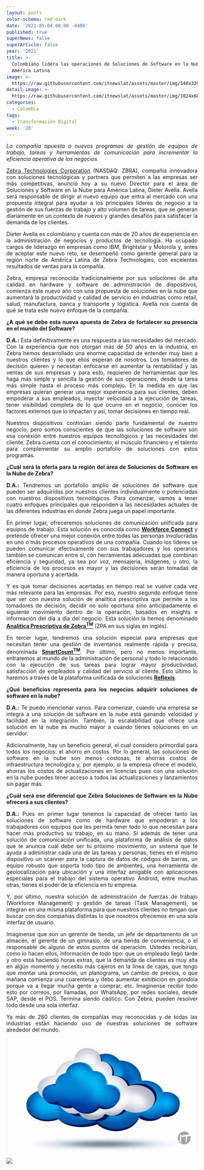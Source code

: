 ```yaml
---
layout: posts
color-schema: red-dark
date: '2021-05-04 08:00 -0400'
published: true
superNews: false
superArticle: false
year: '2021'
title: >-
  Colombiano lidera las operaciones de Soluciones de Software en la Nube para
  América Latina
image: >-
  https://raw.githubusercontent.com/itnewslat/assets/master/img/540x320/Cloud-Varias-p.jpg
detail-image: >-
  https://raw.githubusercontent.com/itnewslat/assets/master/img/1024x680/Cloud-Varias-g.jpg
categories:
  - Colombia
tags:
  - Transformación Digital
week: '20'
---
```

<p style="text-align: justify;"><em>La compañía apuesta a nuevos programas de gestión de equipos de trabajo, tareas y herramientas de comunicación para incrementar la eficiencia operativa de los negocios</em></p>
<p style="text-align: justify;"><a href="https://www.zebra.com/?tactic_type=PRP&amp;tactic_detail=RT_Comercial_Kywi_Customer_Reference_Press_Release_DC_LATAM_None">Zebra Technologies Corporation</a> (NASDAQ: ZBRA), compañía innovadora con soluciones tecnológicas y partners que permiten a las empresas ser más competitivas, anunció hoy a su nuevo Director para el área de Soluciones y Software en la Nube para América Latina, Dieter Avella. Avella será responsable de dirigir al nuevo equipo que entra al mercado con una propuesta integral para ayudar a los principales líderes de negocio a la gestión de sus fuerzas de trabajo y alto volumen de tareas, que se generan diariamente en un contexto de nuevos y grandes desafíos para satisfacer la demanda de los clientes.</p>
<p style="text-align: justify;">Dieter Avella es colombiano y cuenta con más de 20 años de experiencia en la administración de negocios y productos de tecnología. Ha ocupado cargos de liderazgo en empresas como IBM, Brightstar y Motorola y, antes de aceptar este nuevo reto, se desempeñó como gerente general para la región norte de América Latina de Zebra Technologies, con excelentes resultados de ventas para la compañía.</p>
<p style="text-align: justify;">Zebra, empresa reconocida tradicionalmente por sus soluciones de alta calidad en hardware y software de administración de dispositivos, comienza este nuevo año con una propuesta de soluciones en la nube que aumentará la productividad y calidad de servicio en industrias como retail, salud, manufactura, banca y transporte y logística. Avella nos cuenta de qué se trata este nuevo enfoque de la compañía.</p>
<p style="text-align: justify;"><strong>¿A qué se debe esta nueva apuesta de Zebra de fortalecer su presencia en el mundo del Software?</strong></p>
<p style="text-align: justify;"><strong>D.A.:</strong> Esta definitivamente es una respuesta a las necesidades del mercado. Con la experiencia que nos otorgan más de 50 años en la industria, en Zebra hemos desarrollado una enorme capacidad de entender muy bien a nuestros clientes y lo que ellos esperan de nosotros. Los tomadores de decisión quieren y necesitan enfocarse en aumentar la rentabilidad y las ventas de sus empresas y para esto, requieren de herramientas que les haga más simple y sencilla la gestión de sus operaciones, desde la tarea más simple hasta el proceso más complejo. En la medida en que las empresas quieran generar una mejor experiencia para sus clientes, deben empoderar a sus empleados, inyectar velocidad a la ejecución de tareas, tener visibilidad completa de lo que ocurre en el negocio, conocer los factores externos que lo impactan y así, tomar decisiones en tiempo real.</p>
<p style="text-align: justify;">Nuestros dispositivos continúan siendo parte fundamental de nuestro negocio, pero somos conscientes de que las soluciones de software son esa conexión entre nuestros equipos tecnológicos y las necesidades del cliente. Zebra cuenta con el conocimiento, el músculo financiero y el talento para complementar su amplio portafolio de soluciones con estos programas.</p>
<p style="text-align: justify;"><strong>¿Cuál será la oferta para la región del área de Soluciones de Software en la Nube de Zebra? </strong></p>
<p style="text-align: justify;"><strong>D.A.:</strong> Tendremos un portafolio amplio de soluciones de software que pueden ser adquiridas por nuestros clientes individualmente o potenciadas con nuestros dispositivos tecnológicos. Para comenzar, vamos a tener cuatro enfoques principales que responden a las necesidades actuales de las diferentes industrias en donde Zebra juega un papel importante.</p>
<p style="text-align: justify;">En primer lugar, ofreceremos soluciones de comunicación unificada para equipos de trabajo. Esta solución es conocida como <a href="https://www.zebra.com/la/es/products/software/mobile-computers/workforce-connect.html"><strong>Workforce Connect</strong></a> y pretende ofrecer una mejor conexión entre todas las personas involucradas en uno o más procesos operativos de una compañía. Cuando los líderes se pueden comunicar efectivamente con sus trabajadores y los operarios también se comunican entre sí, con herramientas adecuadas que combinan eficiencia y seguridad, ya sea por voz, mensajería, imágenes, u otro, la eficiencia de los procesos es mayor y las decisiones serán tomadas de manera oportuna y acertada.</p>
<p style="text-align: justify;">Y es que tomar decisiones acertadas en tiempo real se vuelve cada vez más relevante para las empresas. Por eso, nuestro segundo enfoque tiene que ver con nuestra solución de analítica prescriptiva que permite a los tomadores de decisión, decidir no solo oportuna sino anticipadamente el siguiente movimiento dentro de la operación, basados en insights e información del día a día del negocio. Esta solución la hemos denominado <a href="https://www.zebra.com/la/es/solutions/intelligent-edge-solutions/retail-prescriptive-analytics.html"><strong>Analítica Prescriptiva de Zebra<sup>TM</sup></strong></a> (ZPA en sus siglas en inglés).</p>
<p style="text-align: justify;">En tercer lugar, tendremos una solución especial para empresas que necesitan tener una gestión de inventarios realmente rápida y precisa, denominada <a href="https://www.zebra.com/content/dam/zebra_new_ia/en-us/solutions-verticals/product/smartcount/fact-sheet/smartcount-fact-sheet-es-es.pdf"><strong>SmartCount<sup>TM</sup></strong></a>. Por último, pero no menos importante, entraremos al mundo de la administración de personal y todo lo relacionado con la ejecución de sus tareas para lograr mayor productividad, satisfacción de empleados y calidad del servicio al cliente. Esto último lo haremos a través de la plataforma unificada de soluciones <a href="https://www.reflexisinc.com/es/"><strong>Reflexis</strong></a>.</p>
<p style="text-align: justify;"><strong>¿Qué beneficios representa para los negocios adquirir soluciones de software en la nube?</strong></p>
<p style="text-align: justify;"><strong>D.A.:</strong> Te puedo mencionar varios. Para comenzar, cuando una empresa se integra a una solución de software en la nube está ganando velocidad y facilidad en la integración. También, la escalabilidad que ofrece una solución en la nube es mucho mayor a cuando tienes soluciones en un servidor.</p>
<p style="text-align: justify;">Adicionalmente, hay un beneficio general, el cual considero primordial para todos los negocios: el ahorro en costos. Por lo general, las soluciones de software en la nube son menos costosas, te ahorras costos de infraestructura tecnológica y, por ejemplo, si la empresa ofrece el modelo, ahorras los costos de actualizaciones en licencias pues con una solución en la nube puedes tener acceso a todos las actualizaciones y lanzamientos sin pagar más.</p>
<p style="text-align: justify;"><strong>¿Cuál será ese diferencial que Zebra Soluciones de Software en la Nube ofrecerá a sus clientes?</strong></p>
<p style="text-align: justify;"><strong>D.A.:</strong> Pues en primer lugar tenemos la capacidad de ofrecer tanto las soluciones de software como de hardware que empoderan a los trabajadores con equipos que les permita tener todo lo que necesitan para hacer más productivo su trabajo, en su mano. Si además de tener una solución de comunicación unificada, una plataforma de análisis de datos que te anuncia cuál debe ser tu próximo movimiento, un sistema que te ayuda a administrar cada una de las tareas y personas, tienes en el mismo dispositivo un scanner para la captura de datos de códigos de barras, un equipo robusto que soporta todo tipo de ambientes, una herramienta de geolocalización para ubicación y una interfaz amigable con aplicaciones especiales para el trabajo del sistema operativo Android, entre muchas otras, tienes el poder de la eficiencia en tu empresa.</p>
<p style="text-align: justify;">Y, por último, nuestra solución de administración de fuerzas de trabajo (Workforce Management) y gestión de tareas (Task Management), se integran en una misma plataforma para que nuestros clientes no tengan que buscar con dos compañías distintas lo que nosotros ofrecemos en una sola interfaz de usuario.</p>
<p style="text-align: justify;">Imagínense que son un gerente de tienda, un jefe de departamento de un almacén, el gerente de un gimnasio, de una tienda de conveniencia, o el responsable de alguno de estos puntos de operación. Ustedes recibirían, como lo hacen ellos, información de todo tipo: que un empleado llegó tarde y otro está haciendo horas extras, que la demanda de clientes es muy alta en algún momento y necesito más cajeros en la línea de cajas, que tengo que montar una promoción, un planograma, un cambio de precios, o que mañana comienza una cuarentena y debo aumentar exhibición en góndola porque va a llegar mucha gente a comprar, etc. Imagínense recibir todo esto por correos, por llamadas, por WhatsApp, por redes sociales, desde SAP, desde el POS. Termina siendo caótico. Con Zebra, pueden resolver todo desde una sola interfaz.</p>
<p style="text-align: justify;">Ya más de 280 clientes de compañías muy reconocidas y de todas las industrias están haciendo uso de nuestras soluciones de software alrededor del mundo.</p>

![](https://raw.githubusercontent.com/itnewslat/assets/master/img/540x320/Cloud-Varias-p.jpg)

<img src="https://tracker.metricool.com/c3po.jpg?hash=56f88a41e39ab42c063cc51676587a04"/>
